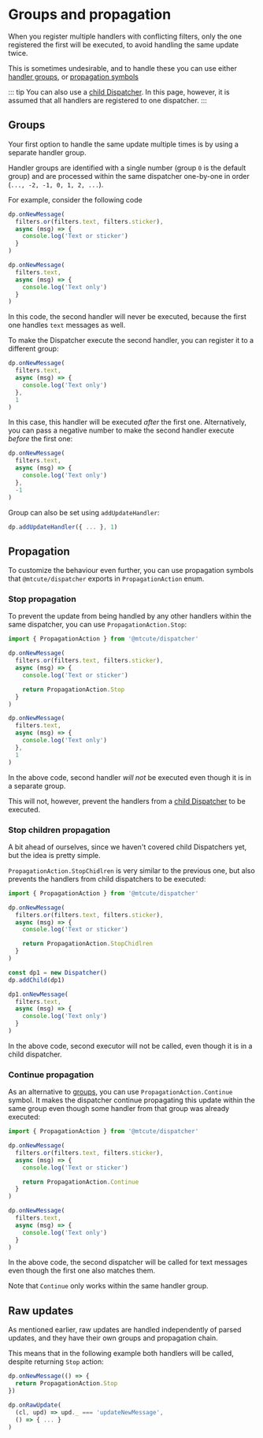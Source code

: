 # Groups and propagation

When you register multiple handlers with conflicting filters,
only the one registered the first will be executed, to avoid
handling the same update twice.

This is sometimes undesirable, and to handle these you can use
either [handler groups](#groups), or [propagation symbols](#propagation)

::: tip
You can also use a [child Dispatcher](children.html). In this page, however,
it is assumed that all handlers are registered to one dispatcher.
:::

## Groups

Your first option to handle the same update multiple times is by
using a separate handler group.

Handler groups are identified with a single number (group `0` is the
default group) and are processed within the same dispatcher one-by-one
in order (`..., -2, -1, 0, 1, 2, ...`).

For example, consider the following code

```ts
dp.onNewMessage(
  filters.or(filters.text, filters.sticker),
  async (msg) => {
    console.log('Text or sticker')
  }
)

dp.onNewMessage(
  filters.text,
  async (msg) => {
    console.log('Text only')
  }
)
```

In this code, the second handler will never be executed, because
the first one handles `text` messages as well.

To make the Dispatcher execute the second handler, you can
register it to a different group:

```ts
dp.onNewMessage(
  filters.text,
  async (msg) => {
    console.log('Text only')
  },
  1
)
```

In this case, this handler will be executed *after* the first one.
Alternatively, you can pass a negative number to make the second
handler execute *before* the first one:

```ts
dp.onNewMessage(
  filters.text,
  async (msg) => {
    console.log('Text only')
  },
  -1
)
```

Group can also be set using `addUpdateHandler`:

```ts
dp.addUpdateHandler({ ... }, 1)
```

## Propagation

To customize the behaviour even further, you can use propagation symbols
that `@mtcute/dispatcher` exports in `PropagationAction` enum.

### Stop propagation

To prevent the update from being handled by any other handlers
within the same dispatcher, you can use `PropagationAction.Stop`:

```ts
import { PropagationAction } from '@mtcute/dispatcher'

dp.onNewMessage(
  filters.or(filters.text, filters.sticker),
  async (msg) => {
    console.log('Text or sticker')

    return PropagationAction.Stop
  }
)

dp.onNewMessage(
  filters.text,
  async (msg) => {
    console.log('Text only')
  },
  1
)
```

In the above code, second handler *will not* be executed even though it is
in a separate group.

This will not, however, prevent the handlers from a
[child Dispatcher](children.html) to be executed.

### Stop children propagation

A bit ahead of ourselves, since we haven't covered child
Dispatchers yet, but the idea is pretty simple.

`PropagationAction.StopChidlren` is very similar to the previous one, but also
prevents the handlers from child dispatchers to be executed:

```ts
import { PropagationAction } from '@mtcute/dispatcher'

dp.onNewMessage(
  filters.or(filters.text, filters.sticker),
  async (msg) => {
    console.log('Text or sticker')

    return PropagationAction.StopChidlren
  }
)

const dp1 = new Dispatcher()
dp.addChild(dp1)

dp1.onNewMessage(
  filters.text,
  async (msg) => {
    console.log('Text only')
  }
)
```

In the above code, second executor will not be called, even though
it is in a child dispatcher.

### Continue propagation

As an alternative to [groups](#groups), you can use `PropagationAction.Continue`
symbol. It makes the dispatcher continue propagating this update within
the same group even though some handler from that group was already executed:

```ts
import { PropagationAction } from '@mtcute/dispatcher'

dp.onNewMessage(
  filters.or(filters.text, filters.sticker),
  async (msg) => {
    console.log('Text or sticker')

    return PropagationAction.Continue
  }
)

dp.onNewMessage(
  filters.text,
  async (msg) => {
    console.log('Text only')
  }
)
```

In the above code, the second dispatcher will be called for text messages
even though the first one also matches them.

Note that `Continue` only works within the same handler group.

## Raw updates

As mentioned earlier, raw updates are handled independently of parsed
updates, and they have their own groups and propagation chain.

This means that in the following example both handlers will be called,
despite returning `Stop` action:

```ts
dp.onNewMessage(() => {
  return PropagationAction.Stop
})

dp.onRawUpdate(
  (cl, upd) => upd._ === 'updateNewMessage',
  () => { ... }
)
```

